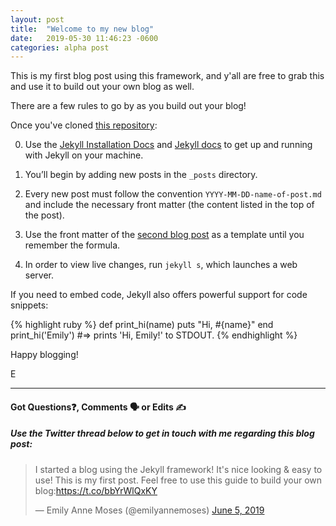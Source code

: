 ```yaml
---
layout: post
title:  "Welcome to my new blog"
date:   2019-05-30 11:46:23 -0600
categories: alpha post
---
```


This is my first blog post using this framework, and y'all are free to grab this and use it to build out your own blog as well.

There are a few rules to go by as you build out your blog!

Once you've cloned [this repository]:

0. Use the [Jekyll Installation Docs][installation] and [Jekyll docs][jekyll-docs] to get up and running with Jekyll on your machine.

1. You’ll begin by adding new posts in the `_posts` directory. 

1. Every new post must follow the convention `YYYY-MM-DD-name-of-post.md` and include the necessary front matter (the content listed in the top of the post).

1. Use the front matter of the [second blog post][second-post] as a template until you remember the formula.

1. In order to view live changes, run `jekyll s`, which launches a web server.


If you need to embed code, Jekyll also offers powerful support for code snippets:

{% highlight ruby %}
def print_hi(name)
  puts "Hi, #{name}"
end
print_hi('Emily')
#=> prints 'Hi, Emily!' to STDOUT.
{% endhighlight %}

Happy blogging!

E
<hr>
<h4>Got Questions❓, Comments 🗣 or Edits ✍</h4>
<h5>Use the Twitter thread below to get in touch with me regarding this blog post:</h5>

<blockquote class="twitter-tweet" data-lang="en"><p lang="en" dir="ltr">I started a blog using the Jekyll framework! It&#39;s nice looking &amp; easy to use! This is my first post. Feel free to use this guide to build your own blog:<a href="https://t.co/bbYrWlQxKY">https://t.co/bbYrWlQxKY</a></p>&mdash; Emily Anne Moses (@emilyannemoses) <a href="https://twitter.com/emilyannemoses/status/1136349624007122945?ref_src=twsrc%5Etfw">June 5, 2019</a></blockquote>
<script async src="https://platform.twitter.com/widgets.js" charset="utf-8"></script>

[jekyll-docs]: http://jekyllrb.com/docs/home
[installation]: https://jekyllrb.com/docs/installation/
[this repository]: https://github.com/eamoses/blog
[second-post]: http://eamoses.github.io/blog/2019/05/31/where-to-begin.html